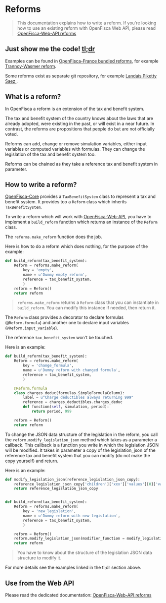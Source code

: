 # Reforms

> This documentation explains how to write a reform.
> If you're looking how to use an existing reform with OpenFisca Web API, please read
> [OpenFisca-Web-API reforms](/openfisca-web-api/reforms.html)

## Just show me the code! [tl;dr](https://fr.wiktionary.org/wiki/tl;dr)

Examples can be found in [OpenFisca-France bundled reforms](https://github.com/openfisca/openfisca-france/tree/next/openfisca_france/reforms), for example [Trannoy-Wasmer reform](https://github.com/openfisca/openfisca-france/blob/next/openfisca_france/reforms/trannoy_wasmer.py).

Some reforms exist as separate git repository, for example [Landais Piketty Saez ](https://github.com/openfisca/openfisca-france-reform-landais-piketty-saez).

## What is a reform?

In OpenFisca a reform is an extension of the tax and benefit system.

The tax and benefit system of the country knows about the laws that are already adopted, were existing in the past, or will exist in a near future. In contrast, the reforms are propositions that people do but are not officially voted.

Reforms can add, change or remove simulation variables, either input variables or computed variables with formulas.
They can change the legislation of the tax and benefit system too.

Reforms can be chained as they take a reference tax and benefit system in parameter.

## How to write a reform?

[OpenFisca-Core](https://github.com/openfisca/openfisca-core) provides a `TaxBenefitSystem` class to represent a tax and benefit system. It provides too a `Reform` class which inherits `TaxBenefitSystem`.

To write a reform which will work with [OpenFisca-Web-API](https://github.com/openfisca/openfisca-web-api),
you have to implement a `build_reform` function which returns an instance of the `Reform` class.

The `reforms.make_reform` function does the job.

Here is how to do a reform which does nothing, for the purpose of the example:

```python
def build_reform(tax_benefit_system):
    Reform = reforms.make_reform(
        key = 'empty',
        name = u'Dummy empty reform',
        reference = tax_benefit_system,
        )
    reform = Reform()
    return reform
```

> `reforms.make_reform` returns a `Reform` class that you can instantiate in `build_reform`.
> You can modify this instance if needed, then return it.

The `Reform` class provides a decorator to declare formulas (`@Reform.formula`) and another one to declare input variables (`@Reform.input_variable`).

The reference `tax_benefit_system` won't be touched.

Here is an example:

```python
def build_reform(tax_benefit_system):
    Reform = reforms.make_reform(
        key = 'change_formula',
        name = u'Dummy reform with changed formula',
        reference = tax_benefit_system,
        )

    @Reform.formula
    class charges_deduc(formulas.SimpleFormulaColumn):
        label = u"Charge déductibles always returning 999"
        reference = charges_deductibles.charges_deduc
        def function(self, simulation, period):
            return period, 999

    reform = Reform()
    return reform
```

To change the JSON data structure of the legislation in the reform, you call the `reform.modify_legislation_json` method which takes as a parameter a callback.
This callback is a function you write in which the legislation JSON will be modified.
It takes in parameter a copy of the legislation_json of the reference tax and benefit system that you can modify (do not make the copy yourself) and return.

Here is an example:

```python
def modify_legislation_json(reference_legislation_json_copy):
    reference_legislation_json_copy['children']['xxx']['values'][0]['value'] = 0
    return reference_legislation_json_copy


def build_reform(tax_benefit_system):
    Reform = reforms.make_reform(
        key = 'new_legislation',
        name = u'Dummy reform with new legislation',
        reference = tax_benefit_system,
        )

    reform = Reform()
    reform.modify_legislation_json(modifier_function = modify_legislation_json)
    return reform
```

> You have to know about the structure of the legislation JSON data structure to modify it.

For more details see the examples linked in the tl;dr section above.

## Use from the Web API

Please read the dedicated documentation:
[OpenFisca-Web-API reforms](https://github.com/openfisca/openfisca-web-api/tree/next/docs/reforms.md)
